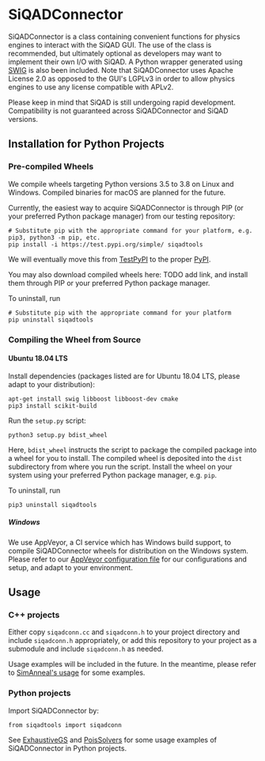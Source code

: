 # SiQADConnector

SiQADConnector is a class containing convenient functions for physics engines to interact with the SiQAD GUI. The use of the class is recommended, but ultimately optional as developers may want to implement their own I/O with SiQAD. A Python wrapper generated using [SWIG](http://www.swig.org/) is also been included. Note that SiQADConnector uses Apache License 2.0 as opposed to the GUI's LGPLv3 in order to allow physics engines to use any license compatible with APLv2.

Please keep in mind that SiQAD is still undergoing rapid development. Compatibility is not guaranteed across SiQADConnector and SiQAD versions.


## Installation for Python Projects

### Pre-compiled Wheels

We compile wheels targeting Python versions 3.5 to 3.8 on Linux and Windows. Compiled binaries for macOS are planned for the future.

Currently, the easiest way to acquire SiQADConnector is through PIP (or your preferred Python package manager) from our testing repository:

```
# Substitute pip with the appropriate command for your platform, e.g. pip3, python3 -m pip, etc.
pip install -i https://test.pypi.org/simple/ siqadtools
```

We will eventually move this from [TestPyPI](https://test.pypi.org/) to the proper [PyPI](https://pypi.org/).

You may also download compiled wheels here: TODO add link, and install them through PIP or your preferred Python package manager.

To uninstall, run
```
# Substitute pip with the appropriate command for your platform
pip uninstall siqadtools
```

### Compiling the Wheel from Source

#### Ubuntu 18.04 LTS

Install dependencies (packages listed are for Ubuntu 18.04 LTS, please adapt to your distribution):

```
apt-get install swig libboost libboost-dev cmake
pip3 install scikit-build
```

Run the `setup.py` script:

```
python3 setup.py bdist_wheel
```

Here, `bdist_wheel` instructs the script to package the compiled package into a wheel for you to install. The compiled wheel is deposited into the `dist` subdirectory from where you run the script. Install the wheel on your system using your preferred Python package manager, e.g. `pip`.

To uninstall, run
```
pip3 uninstall siqadtools
```

##### Windows

We use AppVeyor, a CI service which has Windows build support, to compile SiQADConnector wheels for distribution on the Windows system. Please refer to our [AppVeyor configuration file](appveyor.yml) for our configurations and setup, and adapt to your environment.




## Usage

### C++ projects

Either copy `siqadconn.cc` and `siqadconn.h` to your project directory and include `siqadconn.h` appropriately, or add this repository to your project as a submodule and include `siqadconn.h` as needed.

Usage examples will be included in the future. In the meantime, please refer to [SimAnneal's usage](https://github.com/samuelngsh/simanneal-sidb/blob/master/interface.cc) for some examples.

### Python projects

Import SiQADConnector by:

```
from siqadtools import siqadconn
```

See [ExhaustiveGS](https://github.com/samuelngsh/exhaustive-gs-sidb) and [PoisSolvers](https://github.com/NathanChiu/PoisSolvers) for some usage examples of SiQADConnector in Python projects.

